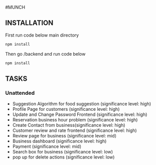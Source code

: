 #MUNCH

## INSTALLATION
First run code below main directory
```bash
npm install
```
Then go /backend and run code below
```bash
npm install
```

## TASKS

### Unattended

- Suggestion Algorithm for food suggestion (significance level: high)
- Profile Page for customers (significance level: high)
- Update and Change Password Frontend (significance level: high)
- Reservation business hour problem (significance level: high)
- Create Contact from business(significance level: high)
- Customer review and rate frontend (significance level: high)
- Review page for business (significance level: mid)
- Business dashboard (significance level: high)
- Payment (significance level: mid)
- Search box for business (significance level: low)
- pop up for delete actions (significance level: low)
